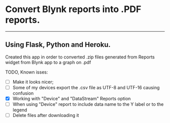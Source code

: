 # Convert Blynk reports into .PDF reports.

___

## Using Flask, Python and Heroku.

Created this app in order to converted .zip files generated from Reports widget from Blynk app to a graph on .pdf

TODO, Known isses:
- [ ] Make it looks nicer;
- [ ] Some of my devices export the .csv file as UTF-8 and UTF-16 causing confusion
- [X] Working with "Device" and "DataStream" Reports option
- [ ] When using "Device" report to include data name to the Y label or to the legend
- [ ] Delete files after downloading it
